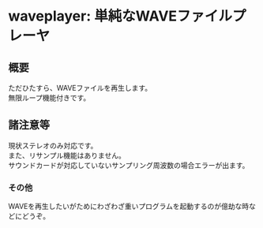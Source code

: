# waveplayer: 単純なWAVEファイルプレーヤ

## 概要
ただひたすら、WAVEファイルを再生します。  
無限ループ機能付きです。

## 諸注意等
現状ステレオのみ対応です。  
また、リサンプル機能はありません。  
サウンドカードが対応していないサンプリング周波数の場合エラーが出ます。

### その他
WAVEを再生したいがためにわざわざ重いプログラムを起動するのが億劫な時などにどうぞ。  
